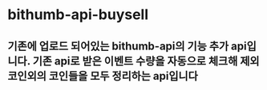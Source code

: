 # bithumb-api-buysell

## 기존에 업로드 되어있는 bithumb-api의 기능 추가 api입니다. 기존 api로 받은 이벤트 수량을 자동으로 체크해 제외 코인외의 코인들을 모두 정리하는 api입니다

